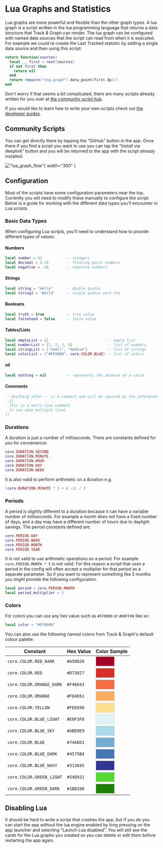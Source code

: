 # Lua Graphs and Statistics

Lua graphs are more powerful and flexible than the other graph types. A lua graph is a script written in the lua programming language that returns a data structure that Track & Graph can render. The lua graph can be configured with named data sources that the script can read from when it is executed. For example we could re-create the Last Tracked statistic by adding a single data source and then using this script:

```lua
return function(sources)
  local _, first = next(sources)
  if not first then
    return nil
  end
  return require("tng.graph").data_point(first.dp())
end
```

Don't worry if that seems a bit complicated, there are many scripts already written for you over at [the community script hub](../../../lua/community/index.md). 

If you would like to learn how to write your own scripts check out [the developer guides](../../../lua/developer-guide/intro.md).

## Community Scripts

You can get directly there by tapping the "GitHub" button in the app. Once there if you find a script you want to use you can tap the "Install via deeplink" button and you will be returned to the app with the script already installed: 

!["lua_graph_flow"](./video.gif){ width="300" }

## Configuration

Most of the scripts have some configuration parameters near the top. Currently you will need to modify these manually to configure the script. Below is a guide for working with the different data types you'll encounter in Lua scripts.

### Basic Data Types

When configuring Lua scripts, you'll need to understand how to provide different types of values:

#### Numbers
```lua
local number = 42           -- integers
local decimal = 3.14        -- floating point numbers
local negative = -10        -- negative numbers
```

#### Strings
```lua
local string = "Hello"      -- double quotes
local string2 = 'World'     -- single quotes work too
```

#### Booleans
```lua
local truth = true          -- true value
local falsehood = false     -- false value
```

#### Tables/Lists
```lua
local emptyList = {}                           -- empty list
local numberList = {1, 2, 3, 4}                -- list of numbers
local stringList = {"small", "medium"}         -- list of strings
local colorList = {"#FF0000", core.COLOR.BLUE} -- list of colors
```

#### nil
```lua
local nothing = nil         -- represents the absence of a value
```

#### Comments
```lua
-- Anything after -- is a comment and will be ignored by the interpreter
--[[
  This is a multi-line comment
  It can span multiple lines
]]
```

### Durations 

A duration is just a number of milliseconds. There are constants defined for you for convenience:

```lua
core.DURATION.SECOND
core.DURATION.MINUTE
core.DURATION.HOUR
core.DURATION.DAY
core.DURATION.WEEK
```

It is also valid to perform arithmetic on a duration e.g.

```lua
(core.DURATION.MINUTE * 5 + 8 -2) / 3
```

### Periods

A period is slightly different to a duration because it can have a variable number of milliseconds. For example a month does not have a fixed number of days, and a day may have a different number of hours due to daylight savings. The period constants defined are:

```lua
core.PERIOD.DAY
core.PERIOD.WEEK
core.PERIOD.MONTH
core.PERIOD.YEAR
```

It is not valid to use arithmetic operations on a period. For example `core.PERIOD.MONTH * 5` is not valid. For this reason a script that uses a period in the config will often accept a multiplier for that period as a separate parameter. So if you want to represent something like 5 months you might provide the following configuration.

```lua
local period = core.PERIOD.MONTH
local period_multiplier = 5
```

### Colors

For colors you can use any hex value such as `#FF0000` or `#00FF00` like so:

```lua
local color = "#FF0000"
```

You can also use the following named colors from Track & Graph's default colour palette:

| Constant | Hex Value | Color Sample |
|----------|-----------|--------------|
| `core.COLOR.RED_DARK` | `#A50026` | <span style="display:inline-block;width:60px;height:30px;background-color:#A50026;border:1px solid #ccc"></span> |
| `core.COLOR.RED` | `#D73027` | <span style="display:inline-block;width:60px;height:30px;background-color:#D73027;border:1px solid #ccc"></span> |
| `core.COLOR.ORANGE_DARK` | `#F46D43` | <span style="display:inline-block;width:60px;height:30px;background-color:#F46D43;border:1px solid #ccc"></span> |
| `core.COLOR.ORANGE` | `#FDAE61` | <span style="display:inline-block;width:60px;height:30px;background-color:#FDAE61;border:1px solid #ccc"></span> |
| `core.COLOR.YELLOW` | `#FEE090` | <span style="display:inline-block;width:60px;height:30px;background-color:#FEE090;border:1px solid #ccc"></span> |
| `core.COLOR.BLUE_LIGHT` | `#E0F3F8` | <span style="display:inline-block;width:60px;height:30px;background-color:#E0F3F8;border:1px solid #ccc"></span> |
| `core.COLOR.BLUE_SKY` | `#ABD9E9` | <span style="display:inline-block;width:60px;height:30px;background-color:#ABD9E9;border:1px solid #ccc"></span> |
| `core.COLOR.BLUE` | `#74ADD1` | <span style="display:inline-block;width:60px;height:30px;background-color:#74ADD1;border:1px solid #ccc"></span> |
| `core.COLOR.BLUE_DARK` | `#4575B4` | <span style="display:inline-block;width:60px;height:30px;background-color:#4575B4;border:1px solid #ccc"></span> |
| `core.COLOR.BLUE_NAVY` | `#313695` | <span style="display:inline-block;width:60px;height:30px;background-color:#313695;border:1px solid #ccc"></span> |
| `core.COLOR.GREEN_LIGHT` | `#54D931` | <span style="display:inline-block;width:60px;height:30px;background-color:#54D931;border:1px solid #ccc"></span> |
| `core.COLOR.GREEN_DARK` | `#1B8200` | <span style="display:inline-block;width:60px;height:30px;background-color:#1B8200;border:1px solid #ccc"></span> |

## Disabling Lua

It should be hard to write a script that crashes the app, but if you do you can start the app without the lua engine enabled by long pressing on the app launcher and selecting "Launch Lua disabled". You will still see the cards for the Lua graphs you created so you can delete or edit them before restarting the app again.

